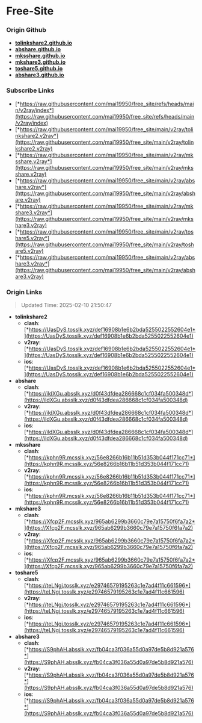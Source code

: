# Free-Site

### Origin Github

- [**tolinkshare2.github.io**](https://github.com/tolinkshare2/tolinkshare2.github.io)
- [**abshare.github.io**](https://github.com/abshare/abshare.github.io)
- [**mksshare.github.io**](https://github.com/mksshare/mksshare.github.io)
- [**mkshare3.github.io**](https://github.com/mkshare3/mkshare3.github.io)
- [**toshare5.github.io**](https://github.com/toshare5/toshare5.github.io)
- [**abshare3.github.io**](https://github.com/abshare3/abshare3.github.io)

### Subscribe Links

- [*https://raw.githubusercontent.com/mai19950/free_site/refs/heads/main/v2ray/index*](https://raw.githubusercontent.com/mai19950/free_site/refs/heads/main/v2ray/index)
- [*https://raw.githubusercontent.com/mai19950/free_site/main/v2ray/tolinkshare2.v2ray*](https://raw.githubusercontent.com/mai19950/free_site/main/v2ray/tolinkshare2.v2ray)
- [*https://raw.githubusercontent.com/mai19950/free_site/main/v2ray/mksshare.v2ray*](https://raw.githubusercontent.com/mai19950/free_site/main/v2ray/mksshare.v2ray)
- [*https://raw.githubusercontent.com/mai19950/free_site/main/v2ray/abshare.v2ray*](https://raw.githubusercontent.com/mai19950/free_site/main/v2ray/abshare.v2ray)
- [*https://raw.githubusercontent.com/mai19950/free_site/main/v2ray/mkshare3.v2ray*](https://raw.githubusercontent.com/mai19950/free_site/main/v2ray/mkshare3.v2ray)
- [*https://raw.githubusercontent.com/mai19950/free_site/main/v2ray/toshare5.v2ray*](https://raw.githubusercontent.com/mai19950/free_site/main/v2ray/toshare5.v2ray)
- [*https://raw.githubusercontent.com/mai19950/free_site/main/v2ray/abshare3.v2ray*](https://raw.githubusercontent.com/mai19950/free_site/main/v2ray/abshare3.v2ray)

### Origin Links

> Updated Time: 2025-02-10 21:50:47

- **tolinkshare2**
  - **clash**: [*https://UasDyS.tosslk.xyz/def16908b1e6b2bda5255022552604e1*](https://UasDyS.tosslk.xyz/def16908b1e6b2bda5255022552604e1)
  - **v2ray**: [*https://UasDyS.tosslk.xyz/def16908b1e6b2bda5255022552604e1*](https://UasDyS.tosslk.xyz/def16908b1e6b2bda5255022552604e1)
  - **ios**: [*https://UasDyS.tosslk.xyz/def16908b1e6b2bda5255022552604e1*](https://UasDyS.tosslk.xyz/def16908b1e6b2bda5255022552604e1)
- **abshare**
  - **clash**: [*https://ildXGu.absslk.xyz/d0f43dfdea286668c1cf034fa500348d*](https://ildXGu.absslk.xyz/d0f43dfdea286668c1cf034fa500348d)
  - **v2ray**: [*https://ildXGu.absslk.xyz/d0f43dfdea286668c1cf034fa500348d*](https://ildXGu.absslk.xyz/d0f43dfdea286668c1cf034fa500348d)
  - **ios**: [*https://ildXGu.absslk.xyz/d0f43dfdea286668c1cf034fa500348d*](https://ildXGu.absslk.xyz/d0f43dfdea286668c1cf034fa500348d)
- **mksshare**
  - **clash**: [*https://kphn9R.mcsslk.xyz/56e8266b16b11b51d353b044f171cc71*](https://kphn9R.mcsslk.xyz/56e8266b16b11b51d353b044f171cc71)
  - **v2ray**: [*https://kphn9R.mcsslk.xyz/56e8266b16b11b51d353b044f171cc71*](https://kphn9R.mcsslk.xyz/56e8266b16b11b51d353b044f171cc71)
  - **ios**: [*https://kphn9R.mcsslk.xyz/56e8266b16b11b51d353b044f171cc71*](https://kphn9R.mcsslk.xyz/56e8266b16b11b51d353b044f171cc71)
- **mkshare3**
  - **clash**: [*https://Xfcp2F.mcsslk.xyz/965ab6299b3660c79e7a15750f6fa7a2*](https://Xfcp2F.mcsslk.xyz/965ab6299b3660c79e7a15750f6fa7a2)
  - **v2ray**: [*https://Xfcp2F.mcsslk.xyz/965ab6299b3660c79e7a15750f6fa7a2*](https://Xfcp2F.mcsslk.xyz/965ab6299b3660c79e7a15750f6fa7a2)
  - **ios**: [*https://Xfcp2F.mcsslk.xyz/965ab6299b3660c79e7a15750f6fa7a2*](https://Xfcp2F.mcsslk.xyz/965ab6299b3660c79e7a15750f6fa7a2)
- **toshare5**
  - **clash**: [*https://teLNgj.tosslk.xyz/e29746579195263c1e7ad4f11c661596*](https://teLNgj.tosslk.xyz/e29746579195263c1e7ad4f11c661596)
  - **v2ray**: [*https://teLNgj.tosslk.xyz/e29746579195263c1e7ad4f11c661596*](https://teLNgj.tosslk.xyz/e29746579195263c1e7ad4f11c661596)
  - **ios**: [*https://teLNgj.tosslk.xyz/e29746579195263c1e7ad4f11c661596*](https://teLNgj.tosslk.xyz/e29746579195263c1e7ad4f11c661596)
- **abshare3**
  - **clash**: [*https://S9phAH.absslk.xyz/fb04ca3f036a55d0a97de5b8d921a576*](https://S9phAH.absslk.xyz/fb04ca3f036a55d0a97de5b8d921a576)
  - **v2ray**: [*https://S9phAH.absslk.xyz/fb04ca3f036a55d0a97de5b8d921a576*](https://S9phAH.absslk.xyz/fb04ca3f036a55d0a97de5b8d921a576)
  - **ios**: [*https://S9phAH.absslk.xyz/fb04ca3f036a55d0a97de5b8d921a576*](https://S9phAH.absslk.xyz/fb04ca3f036a55d0a97de5b8d921a576)
